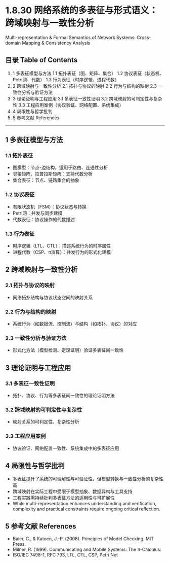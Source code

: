 # 1.8.30 网络系统的多表征与形式语义：跨域映射与一致性分析

Multi-representation & Formal Semantics of Network Systems: Cross-domain Mapping & Consistency Analysis

## 目录 Table of Contents

1. 1 多表征模型与方法
    1.1 拓扑表征（图、矩阵、集合）
    1.2 协议表征（状态机、Petri网、代数）
    1.3 行为表征（时序逻辑、进程代数）
2. 2 跨域映射与一致性分析
    2.1 拓扑与协议的映射
    2.2 行为与结构的映射
    2.3 一致性分析与验证方法
3. 3 理论证明与工程应用
    3.1 多表征一致性证明
    3.2 跨域映射的可判定性与复杂性
    3.3 工程应用案例（协议验证、网络配置、系统集成）
4. 4 局限性与哲学批判
5. 5 参考文献 References

---

## 1 多表征模型与方法

### 1.1 拓扑表征

- 图模型：节点-边结构，适用于路由、连通性分析
- 邻接矩阵、拉普拉斯矩阵：支持代数分析
- 集合表征：节点、链路集合的抽象

### 1.2 协议表征

- 有限状态机（FSM）：协议状态与转换
- Petri网：并发与同步建模
- 代数表征：协议操作的代数描述

### 1.3 行为表征

- 时序逻辑（LTL、CTL）：描述系统行为的时序属性
- 进程代数（CSP、π演算）：并发行为的形式化建模

## 2 跨域映射与一致性分析

### 2.1 拓扑与协议的映射

- 网络拓扑结构与协议状态空间的映射关系

### 2.2 行为与结构的映射

- 系统行为（如数据流、控制流）与结构（如拓扑、协议）的对应

### 2.3 一致性分析与验证方法

- 形式化方法（模型检测、定理证明）验证多表征间一致性

## 3 理论证明与工程应用

### 3.1 多表征一致性证明

- 拓扑、协议、行为等多表征间一致性的理论证明方法

### 3.2 跨域映射的可判定性与复杂性

- 映射关系的可判定性、复杂性分析

### 3.3 工程应用案例

- 协议验证、网络配置一致性、系统集成中的多表征应用

## 4 局限性与哲学批判

- 多表征提升了系统的可理解性与可验证性，但模型转换与一致性分析的复杂性高
- 跨域映射在实际工程中受限于模型抽象、数据异构与工具支持
- 工程实践需持续批判多表征方法的适用性与可扩展性
- While multi-representation enhances understanding and verification, complexity and practical constraints require ongoing critical reflection.

## 5 参考文献 References

- Baier, C., & Katoen, J.-P. (2008). Principles of Model Checking. MIT Press.
- Milner, R. (1999). Communicating and Mobile Systems: The π-Calculus.
- ISO/IEC 7498-1, RFC 793, LTL, CTL, CSP, Petri Net
